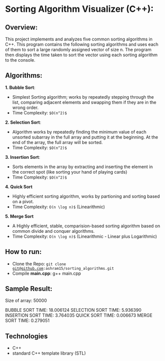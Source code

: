# Sorting Algorithm Visualizer (C++): 

## Overview:
This project implements and analyzes five common sorting algorithms in C++. This program contains the following sorting algorithms and uses each of them to sort a large randomly assigned vector of size n. The program then displays the time taken to sort the vector using each sorting algorithm to the console.

## Algorithms: 
**1. Bubble Sort**:
   - Simplest Sorting algorithm; works by repeatedly stepping through the list, comparing adjacent elements and swapping them if they are in the wrong order. 
   - Time Complexity: `$O(n^2)$`

**2. Selection Sort**:
   - Algorithm works by repeatedly finding the minimum value of each unsorted subarray in the full array and putting it at the beginning. At the end of the array, the full array will be sorted. 
   - Time Complexity: `$O(n^2)$`

**3. Insertion Sort**:
   - Sorts elements in the array by extracting and inserting the element in the correct spot (like sorting your hand of playing cards) 
   - Time Complexity: `$O(n^2)$`

**4. Quick Sort**
   - Highly efficient sorting algorithm, works by partioning and sorting based on a pivot.  
   - Time Complexity: `O(n \log n)$` (Linearithmic)

**5. Merge Sort**
   - A Highly efficient, stable, comparision-based sorting algorithm based on common divide and conquer algorithms. 
   - Time Complexity: `O(n \log n)$` (Linearithmic - Linear plus Logarithmic)
     

## How to run: 
- Clone the Repo:
  <code>git clone git@github.com:ashram15/sorting_algorithms.git</code>
- Compile <strong>main.cpp</strong>:
  g++ main.cpp

## Sample Result: 
Size of array: 50000

BUBBLE SORT TIME: 18.006124
SELECTION SORT TIME: 5.936390
INSERTION SORT TIME: 3.764035
QUICK SORT TIME: 0.006673
MERGE SORT TIME: 0.279051

## Technologies 
- C++
- standard C++ template library (STL)

